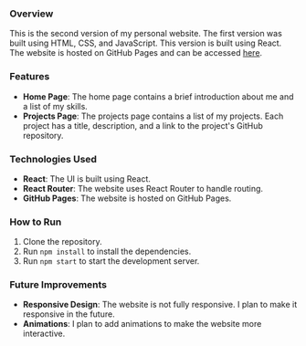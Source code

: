 ### Overview

This is the second version of my personal website. The first version was built using HTML, CSS, and JavaScript. This version is built using React. The website is hosted on GitHub Pages and can be accessed [here](https://josephmck.github.io/personal-website-v2/).

### Features

- **Home Page**: The home page contains a brief introduction about me and a list of my skills.
- **Projects Page**: The projects page contains a list of my projects. Each project has a title, description, and a link to the project's GitHub repository.

### Technologies Used

- **React**: The UI is built using React.
- **React Router**: The website uses React Router to handle routing.
- **GitHub Pages**: The website is hosted on GitHub Pages.

### How to Run

1. Clone the repository.
2. Run `npm install` to install the dependencies.
3. Run `npm start` to start the development server.

### Future Improvements

- **Responsive Design**: The website is not fully responsive. I plan to make it responsive in the future.
- **Animations**: I plan to add animations to make the website more interactive.